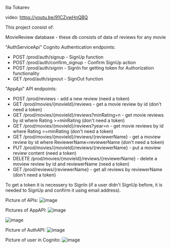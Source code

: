 Ilia Tokarev 

video: https://youtu.be/91CZvwHnQBQ

This project consist of:

MovieReview database - these db consists of data of reviews for any movie

"AuthServiceApi" Cognito Authentication endpoints: <br>
- POST /prod/auth/signup - SignUp function <br>
- POST /prod/auth/confirm_signup - Confirm SignUp action <br>
- POST /prod/auth/signin - SignIn for getting token for Authorization functionality <br>
- GET /prod/auth/signout - SignOut function <br>

"AppApi" API endpoints: <br>
- POST /prod/reviews - add a new review (need a token) <br>
- GET /prod/movies/{movieId}/reviews - get a movie review by id (don't need a token) <br>
- GET /prod/movies/{movieId}/reviews?minRating=n - get movie reviews by id where Rating >=minRating (don't need a token) <br>
- GET /prod/movies/{movieId}/reviews?year=n - get movie reviews by id where Rating >=minRating (don't need a token) <br>
- GET /prod/movies/{movieId}/reviews/{reviewerName} - get a moview review by id where ReviewerName=reviewerName (don't need a token) <br>
- PUT /prod/movies/{movieId}/reviews/{reviewerName} - put a moview review content (need a token) <br>
- DELETE /prod/movies/{movieId}/reviews/{reviewerName} - delete a moview review by id and reviewerName (need a token) <br>
- GET /prod/reviews/{reviewerName} - get all reviews by reviewerName (don't need a token) <br>

To get a token it is necessery to SignIn (if a user didn't SignUp before, it is needed to SignUp and confirm it using email address).

Picture of APIs:
![image](https://github.com/Tokarev-IP/webproject/assets/61622665/ccfcf610-43d7-44de-97a8-58d8c78b9d3a)


Pictures of AppAPI:
![image](https://github.com/Tokarev-IP/webproject/assets/61622665/98cdf424-4d3d-400f-b57a-5812433cc92d)

![image](https://github.com/Tokarev-IP/webproject/assets/61622665/5527dafc-d823-49f1-ac14-ca39ba9d7512)

Picture of AuthAPI:
![image](https://github.com/Tokarev-IP/webproject/assets/61622665/a77f33df-cbf9-4430-9555-736846468977)


Picture of user in Cognito:
![image](https://github.com/Tokarev-IP/webproject/assets/61622665/7a1f60f2-324b-43e0-a9a9-ebe2c9d84771)
